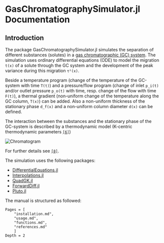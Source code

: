 # GasChromatographySimulator.jl Documentation



## Introduction

The package GasChromatographySimulator.jl simulates the separation of different substances (solutes) in a [gas chromatographic (GC) system](https://en.wikipedia.org/wiki/Gas_chromatography). The simulation uses ordinary differential equations (ODE) to model the migration ``t(x)`` of a solute through the GC system and the development of the peak variance during this migration ``τ²(x)``.

Beside a temperature program (change of the temperature of the GC-system with time ``T(t)``) and a pressure/flow program (change of inlet ``p_i(t)`` and/or outlet pressure ``p_o(t)`` with time, resp. change of the flow with time ``F(t)``), a thermal gradient (non-uniform change of the temperature along the GC column, ``T(x)``) can be added. Also a non-uniform thickness of the stationary phase ``d_f(x)`` and a non-uniform column diameter ``d(x)`` can be defined. 

The interaction between the substances and the stationary phase of the GC-system is described by a thermodynamic model (K-centric thermodynamic parameters [`[6]`](https://janleppert.github.io/GasChromatographySimulator.jl/dev/references/#References))

![Chromatogram](https://i.ibb.co/HF3gM5r/Chromatogram.png)

For further details see [`[8]`](https://janleppert.github.io/GasChromatographySimulator.jl/dev/references/#References).

The simulation uses the following packages:
- [DifferentialEquations.jl](https://github.com/SciML/DifferentialEquations.jl)
- [Interpolations.jl](https://github.com/JuliaMath/Interpolations.jl)
- [QuadGK.jl](https://github.com/JuliaMath/QuadGK.jl)
- [ForwardDiff.jl](https://github.com/JuliaDiff/ForwardDiff.jl)
- [Pluto.jl](https://github.com/fonsp/Pluto.jl)

The manual is structured as followed:

```@contents
Pages = [
    "installation.md",
    "usage.md",
    "functions.md",
    "references.md"
    ]
Depth = 2
```


